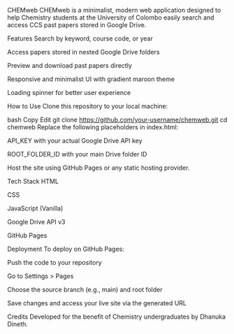 CHEMweb
CHEMweb is a minimalist, modern web application designed to help Chemistry students at the University of Colombo easily search and access CCS past papers stored in Google Drive.

Features
Search by keyword, course code, or year

Access papers stored in nested Google Drive folders

Preview and download past papers directly

Responsive and minimalist UI with gradient maroon theme

Loading spinner for better user experience

How to Use
Clone this repository to your local machine:

bash
Copy
Edit
git clone https://github.com/your-username/chemweb.git
cd chemweb
Replace the following placeholders in index.html:

API_KEY with your actual Google Drive API key

ROOT_FOLDER_ID with your main Drive folder ID

Host the site using GitHub Pages or any static hosting provider.

Tech Stack
HTML

CSS

JavaScript (Vanilla)

Google Drive API v3

GitHub Pages

Deployment
To deploy on GitHub Pages:

Push the code to your repository

Go to Settings > Pages

Choose the source branch (e.g., main) and root folder

Save changes and access your live site via the generated URL

Credits
Developed for the benefit of Chemistry undergraduates by Dhanuka Dineth.
